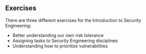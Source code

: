 ## Exercises
There are three different exercises for the Introduction to Security Engineering:
* Better understanding our own risk tolerance 
* Assigning tasks to Security Engineering disciplines
* Understanding how to prioritize vulnerabilities

